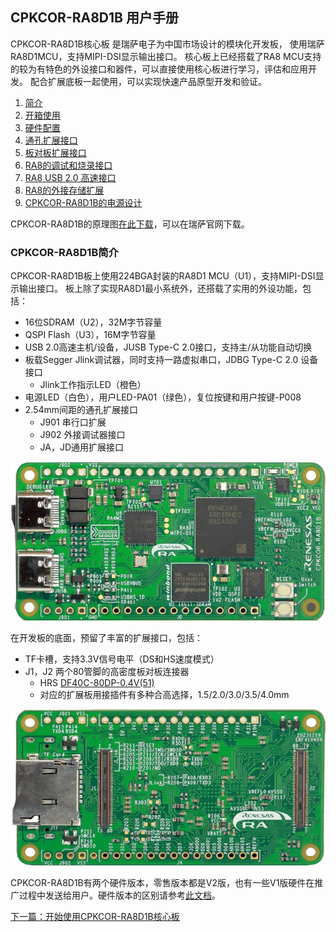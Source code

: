 ## CPKCOR-RA8D1B 用户手册

CPKCOR-RA8D1B核心板
是瑞萨电子为中国市场设计的模块化开发板，
使用瑞萨RA8D1MCU，支持MIPI-DSI显示输出接口。
核心板上已经搭载了RA8 MCU支持的较为有特色的外设接口和器件，可以直接使用核心板进行学习，评估和应用开发。
配合扩展底板一起使用，可以实现快速产品原型开发和验证。

1. [简介](#cpkcor-ra8d1b简介)
2. [开箱使用](02_unbox.md)
3. [硬件配置](03_hardware.md)
4. [通孔扩展接口](04_th_expansion.md)
5. [板对板扩展接口](05_btb_expansion.md)
6. [RA8的调试和烧录接口](06_debug.md)
7. [RA8 USB 2.0 高速接口](07_usbhs.md)
8. [RA8的外接存储扩展](08_storage.md)
9. [CPKCOR-RA8D1B的电源设计](09_powerdesign.md)

CPKCOR-RA8D1B的原理图[在此下载](CPKCOR_RA8x1x_V2_schmatic_release.pdf)，可以在瑞萨官网下载。

### CPKCOR-RA8D1B简介

CPKCOR-RA8D1B板上使用224BGA封装的RA8D1 MCU（U1），支持MIPI-DSI显示输出接口。
板上除了实现RA8D1最小系统外，还搭载了实用的外设功能，包括：

- 16位SDRAM（U2），32M字节容量
- QSPI Flash（U3），16M字节容量
- USB 2.0高速主机/设备，JUSB Type-C 2.0接口，支持主/从功能自动切换
- 板载Segger Jlink调试器，同时支持一路虚拟串口，JDBG Type-C 2.0 设备接口
  - Jlink工作指示LED（橙色）
- 电源LED（白色），用户LED-PA01（绿色），复位按键和用户按键-P008
- 2.54mm间距的通孔扩展接口
  - J901 串行口扩展
  - J902 外接调试器接口
  - JA，JD通用扩展接口

![alt text](images/01_overview/CPKCOR_RA8D1B_V1_Top.png)

在开发板的底面，预留了丰富的扩展接口，包括：

- TF卡槽，支持3.3V信号电平（DS和HS速度模式）
- J1，J2 两个80管脚的高密度板对板连接器
  - HRS [DF40C-80DP-0.4V(51)](https://item.szlcsc.com/279578.html)
  - 对应的扩展板用接插件有多种合高选择，1.5/2.0/3.0/3.5/4.0mm
  
![alt text](images/01_overview/CPKCOR_RA8D1B_V1_Bottom.png)

CPKCOR-RA8D1B有两个硬件版本，零售版本都是V2版，也有一些V1版硬件在推广过程中发送给用户。硬件版本的区别请参考[此文档](CPKCOR_RA8D1B_Version_Diff.md)。

[下一篇：开始使用CPKCOR-RA8D1B核心板](02_unbox.md)
